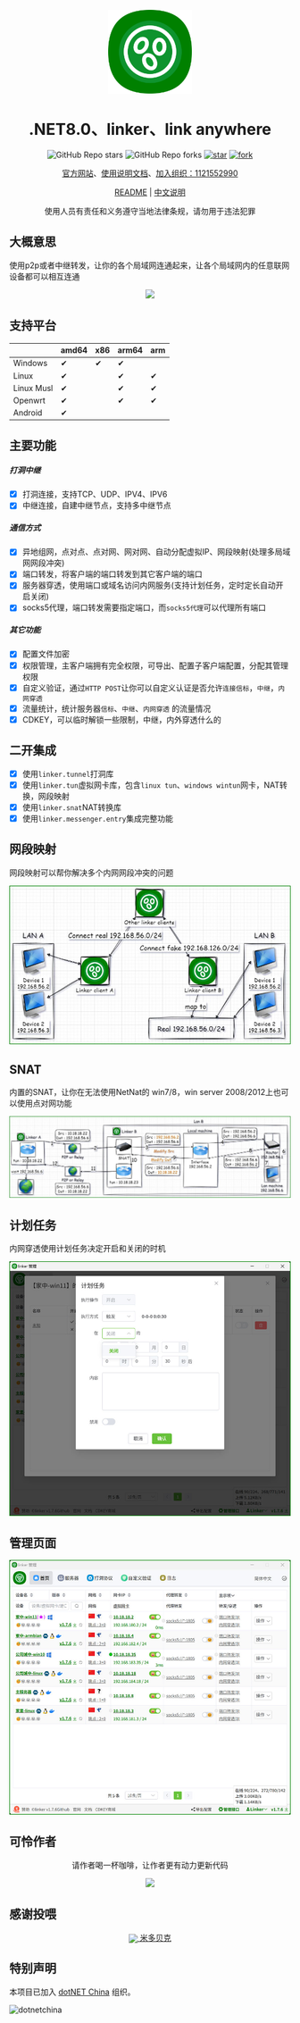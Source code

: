 
<!--
 * @Author: snltty
 * @Date: 2021-08-22 14:09:03
 * @LastEditors: snltty
 * @LastEditTime: 2022-11-21 16:36:26
 * @version: v1.0.0
 * @Descripttion: 功能说明
 * @FilePath: \client.service.ui.webd:\desktop\linker\README.md
-->
<div align="center">
<p><img src="./readme/logo.png" height="150"></p> 

# .NET8.0、linker、link anywhere

![GitHub Repo stars](https://img.shields.io/github/stars/snltty/linker?style=social)
![GitHub Repo forks](https://img.shields.io/github/forks/snltty/linker?style=social)
[![star](https://gitee.com/snltty/linker/badge/star.svg?theme=dark)](https://gitee.com/snltty/linker/stargazers)
[![fork](https://gitee.com/snltty/linker/badge/fork.svg?theme=dark)](https://gitee.com/snltty/linker/members)

<a href="https://linker.snltty.com">官方网站</a>、<a href="https://linker-doc.snltty.com">使用说明文档</a>、<a href="https://jq.qq.com/?_wv=1027&k=ucoIVfz4" target="_blank">加入组织：1121552990</a>

[README](README.md) | [中文说明](README_zh.md)

使用人员有责任和义务遵守当地法律条规，请勿用于违法犯罪

</div>

## 大概意思

使用p2p或者中继转发，让你的各个局域网连通起来，让各个局域网内的任意联网设备都可以相互连通

<div align="center">
<p><img src="./readme/linker.jpg"></p> 
</div>

## 支持平台

|  | amd64 | x86 | arm64 | arm | 
|-------|-------|-------|-------|-------|
| Windows | ✔ | ✔ |✔ | |
| Linux | ✔ |  |✔ |✔ |
| Linux Musl | ✔ |  |✔ |✔ |
| Openwrt | ✔ |  |✔ |✔ |
| Android | ✔ |  |  | |


## 主要功能

##### 打洞中继
- [x] 打洞连接，支持TCP、UDP、IPV4、IPV6
- [x] 中继连接，自建中继节点，支持多中继节点

##### 通信方式
- [x] 异地组网，点对点、点对网、网对网、自动分配虚拟IP、网段映射(处理多局域网网段冲突)
- [x] 端口转发，将客户端的端口转发到其它客户端的端口
- [x] 服务器穿透，使用端口或域名访问内网服务(支持计划任务，定时定长自动开启关闭)
- [x] socks5代理，端口转发需要指定端口，而`socks5代理`可以代理所有端口

##### 其它功能
- [x] 配置文件加密
- [x] 权限管理，主客户端拥有完全权限，可导出、配置子客户端配置，分配其管理权限
- [x] 自定义验证，通过`HTTP POST`让你可以自定义认证是否允许`连接信标`，`中继`，`内网穿透`
- [x] 流量统计，统计服务器`信标`、`中继`、`内网穿透` 的流量情况
- [x] CDKEY，可以临时解锁一些限制，中继，内外穿透什么的

## 二开集成
- [x] 使用`linker.tunnel`打洞库
- [x] 使用`linker.tun`虚拟网卡库，包含`linux tun`、`windows wintun`网卡，NAT转换，网段映射
- [x] 使用`linker.snat`NAT转换库
- [x] 使用`linker.messenger.entry`集成完整功能

## 网段映射
网段映射可以帮你解决多个内网网段冲突的问题

<div align="center">
<p><img src="./readme/mapto.jpg"></p> 
</div>

## SNAT
内置的SNAT，让你在无法使用NetNat的 win7/8，win server 2008/2012上也可以使用点对网功能

<div align="center">
<p><img src="./readme/snat.jpg"></p> 
</div>

## 计划任务
内网穿透使用计划任务决定开启和关闭的时机

<div align="center">
<p><img src="./readme/plan.jpg"></p> 
</div>


## 管理页面

<div align="center">
<p><img src="./readme/full.jpg"></p> 
</div>

## 可怜作者

<div align="center">
请作者喝一杯咖啡，让作者更有动力更新代码
<p><img src="./readme/qr.jpg" width="360"></p> 
</div>

## 感谢投喂 

<div align="center">
<a href="https://mi-d.cn" target="_blank">
    <img src="https://mi-d.cn/wp-content/uploads/2021/12/cropped-1639494965-网站LOGO无字.png" width="40" style="vertical-align: middle;"> 米多贝克</a>
</div>


## 特别声明

本项目已加入 [dotNET China](https://gitee.com/dotnetchina)  组织。<br/>

![dotnetchina](https://images.gitee.com/uploads/images/2021/0324/120117_2da9922c_416720.png "132645_21007ea0_974299.png")